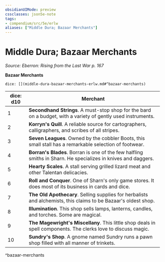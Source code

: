 ```yaml
---
obsidianUIMode: preview
cssclasses: json5e-note
tags:
- compendium/src/5e/erlw
aliases: ["Middle Dura; Bazaar Merchants"]
---
```

# Middle Dura; Bazaar Merchants
*Source: Eberron: Rising from the Last War p. 167* 

**Bazaar Merchants**

`dice: [](middle-dura-bazaar-merchants-erlw.md#^bazaar-merchants)`

| dice: d10 | Merchant |
|-----------|----------|
| 1 | **Secondhand Strings**. A must-stop shop for the bard on a budget, with a variety of gently used instruments. |
| 2 | **Korryn's Quill**. A reliable source for cartographers, calligraphers, and scribes of all stripes. |
| 3 | **Seven Leagues**. Owned by the cobbler Boots, this small stall has a remarkable selection of footwear. |
| 4 | **Borran's Blades**. Borran is one of the few halfling smiths in Sharn. He specializes in knives and daggers. |
| 5 | **Hearty Scales**. A stall serving grilled lizard meat and other Talentan delicacies. |
| 6 | **Roll and Conquer**. One of Sharn's only game stores. It does most of its business in cards and dice. |
| 7 | **The Old Apothecary**. Selling supplies for herbalists and alchemists, this claims to be Bazaar's oldest shop. |
| 8 | **Illumination**. This shop sells lamps, lanterns, candles, and torches. Some are magical. |
| 9 | **The Magewright's Miscellany**. This little shop deals in spell components. The clerks love to discuss magic. |
| 10 | **Sundry's Shop**. A gnome named Sundry runs a pawn shop filled with all manner of trinkets. |
^bazaar-merchants